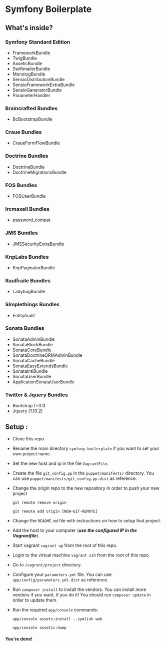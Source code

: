 Symfony Boilerplate
===================

What's inside?
--------------

### Symfony Standard Edition

* FrameworkBundle
* TwigBundle
* AsseticBundle
* SwiftmailerBundle
* MonologBundle
* SensioDistributionBundle
* SensioFrameworkExtraBundle
* SensioGeneratorBundle
* ParameterHandler

### Braincrafted Bundles

* BcBootstrapBundle

### Craue Bundles

* CraueFormFlowBundle

### Doctrine Bundles

* DoctrineBundle
* DoctrineMigrationsBundle

### FOS Bundles

* FOSUserBundle

### Ircmaxell Bundles

* password_compat

### JMS Bundles

* JMSSecurityExtraBundle

### KnpLabs Bundles

* KnpPaginatorBundle

### Raulfraile Bundles

* LadybugBundle

### Simplethings Bundles

* EntityAudit

### Sonata Bundles

* SonataAdminBundle
* SonataBlockBundle
* SonataCoreBundle
* SonataDoctrineORMAdminBundle
* SonataCacheBundle
* SonataEasyExtendsBundle
* SonataIntlBundle
* SonataUserBundle
* ApplicationSonataUserBundle

### Twitter & Jquery Bundles

* Bootstrap (~3.1)
* Jquery (1.10.2)

Setup :
-------

* Clone this repo

* Rename the main directory ```symfony-boilerplate``` if you want to set your own project name.

* Set the new host and ip in the file ```VagrantFile```.

* Create the file ```git_config.pp``` in the ```puppet/manifests/``` directory. You can use ```puppet/manifests/git_config.pp.dist``` as reference.

* Change the origin repo to the new repository in order to push your new project

    ```git remote remove origin```

    ```git remote add origin [NEW-GIT-REMOTE]```

* Change the ```README.md``` file with instructions on how to setup that project.

* Add the host to your computer (_**use the configured IP in the Vagrantfile**_).

* Start vagrant ```vagrant up``` from the root of this repo.

* Login to the virtual machine ```vagrant ssh``` from the root of this repo.

* Go to ```/vagrant/project``` directory.

* Configure your ```parameters.yml``` file. You can use ```app/config/parameters.yml.dist``` as reference.

* Run ```composer install``` to install the vendors. You can install more vendors if you want, if you do it! You should run ```composer update``` in order to update them.

* Run the required ```app/console``` commands:

    ```app/console assets:install --symlink web```

    ```app/console assetic:dump```

#### You're done!
